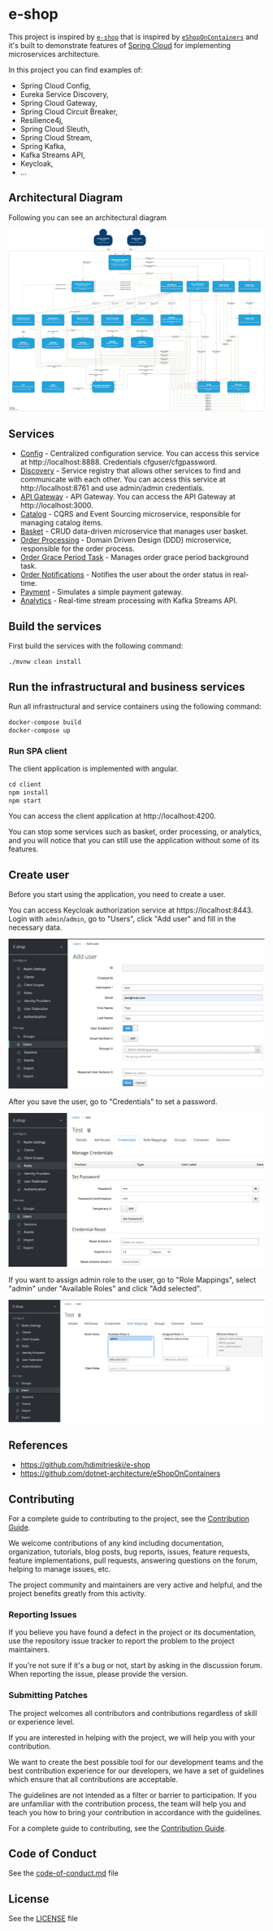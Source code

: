 # e-shop

This project is inspired by [`e-shop`](https://github.com/hdimitrieski/e-shop) that is inspired by [`eShopOnContainers`](https://github.com/dotnet-architecture/eShopOnContainers) and it's built to demonstrate features of [Spring Cloud](https://spring.io/projects/spring-cloud) for implementing microservices architecture.

In this project you can find examples of:

- Spring Cloud Config,
- Eureka Service Discovery,
- Spring Cloud Gateway,
- Spring Cloud Circuit Breaker,
- Resilience4j,
- Spring Cloud Sleuth,
- Spring Cloud Stream,
- Spring Kafka,
- Kafka Streams API,
- Keycloak,
- ...

## Architectural Diagram

Following you can see an architectural diagram

![Assign Admin Role](docs/architecture/container-diagram.png)

## Services

- [Config](infrastructure/config) - Centralized configuration service. You can access this service at http://localhost:8888. Credentials cfguser/cfgpassword.
- [Discovery](infrastructure/discovery) - Service registry that allows other services to find and communicate with each other. You can access this service at http://localhost:8761 and use admin/admin credentials.
- [API Gateway](infrastructure/gateway) - API Gateway. You can access the API Gateway at http://localhost:3000.
- [Catalog](services/catalog) - CQRS and Event Sourcing microservice, responsible for managing catalog items.
- [Basket](services/basket) - CRUD data-driven microservice that manages user basket.
- [Order Processing](services/order-processing) - Domain Driven Design (DDD) microservice, responsible for
  the order process.
- [Order Grace Period Task](services/order-grace-period-task) - Manages order grace period background task.
- [Order Notifications](services/order-notifications) - Notifies the user about the order status in real-time.
- [Payment](services/payment) - Simulates a simple payment gateway.
- [Analytics](services/analytics) - Real-time stream processing with Kafka Streams API.

## Build the services

First build the services with the following command:

```
./mvnw clean install
```

## Run the infrastructural and business services

Run all infrastructural and service containers using the following command:

```
docker-compose build
docker-compose up
```

### Run SPA client

The client application is implemented with angular.

```
cd client
npm install
npm start
```

You can access the client application at http://localhost:4200.

You can stop some services such as basket, order
processing, or analytics, and you will notice that you can still use the application without some of its features.

## Create user

Before you start using the application, you need to create a user.

You can access Keycloak authorization service at https://localhost:8443. Login with `admin`/`admin`, go to "Users", click "Add user" and fill in the necessary data.

![Add User](docs/images/add-user.png)

After you save the user, go to "Credentials" to set a password.

![Set Password](docs/images/set-password.png)

If you want to assign admin role to the user, go to "Role Mappings", select "admin" under "Available Roles" and click "Add selected".

![Assign Admin Role](docs/images/assign-admin-role.png)

## References

- https://github.com/hdimitrieski/e-shop
- https://github.com/dotnet-architecture/eShopOnContainers

## Contributing

For a complete guide to contributing to the project, see the [Contribution Guide](CONTRIBUTING.md).

We welcome contributions of any kind including documentation, organization, tutorials, blog posts, bug reports, issues, feature requests, feature implementations, pull requests, answering questions on the forum, helping to manage issues, etc.

The project community and maintainers are very active and helpful, and the project benefits greatly from this activity.

### Reporting Issues

If you believe you have found a defect in the project or its documentation, use the repository issue tracker to report the problem to the project maintainers.

If you're not sure if it's a bug or not, start by asking in the discussion forum. When reporting the issue, please provide the version.

### Submitting Patches

The project welcomes all contributors and contributions regardless of skill or experience level.

If you are interested in helping with the project, we will help you with your contribution.

We want to create the best possible tool for our development teams and the best contribution experience for our developers, we have a set of guidelines which ensure that all contributions are acceptable.

The guidelines are not intended as a filter or barrier to participation. If you are unfamiliar with the contribution process, the team will help you and teach you how to bring your contribution in accordance with the guidelines.

For a complete guide to contributing, see the [Contribution Guide](CONTRIBUTING.md).

## Code of Conduct

See the [code-of-conduct.md](./code-of-conduct.md) file

## License

See the [LICENSE](./LICENSE) file
